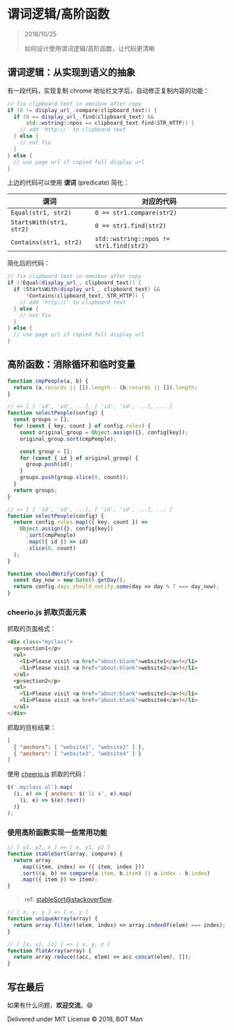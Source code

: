 ﻿# 谓词逻辑/高阶函数

> 2018/10/25
>
> 如何设计使用谓词逻辑/高阶函数，让代码更清晰

## 谓词逻辑：从实现到语义的抽象

有一段代码，实现复制 chrome 地址栏文字后，自动修正复制内容的功能：

``` cpp
// fix clipboard text in omnibox after copy
if (0 != display_url_.compare(clipboard_text)) {
  if (0 == display_url_.find(clipboard_text) &&
      std::wstring::npos == clipboard_text.find(STR_HTTP)) {
    // add 'http://' to clipboard text
  } else {
    // not fix
  }
} else {
  // use page url if copied full display url
}
```

上边的代码可以使用 **谓词** (predicate) 简化：

谓词 | 对应的代码
-----|-----
`Equal(str1, str2)`      | `0 == str1.compare(str2)`
`StartsWith(str1, str2)` | `0 == str1.find(str2)`
`Contains(str1, str2)`   | `std::wstring::npos != str1.find(str2)`

简化后的代码：

``` cpp
// fix clipboard text in omnibox after copy
if (!Equal(display_url_, clipboard_text)) {
  if (StartsWith(display_url_, clipboard_text) &&
      !Contains(clipboard_text, STR_HTTP)) {
    // add 'http://' to clipboard text
  } else {
    // not fix
  }
} else {
  // use page url if copied full display url
}
```

## 高阶函数：消除循环和临时变量

``` js
function cmpPeople(a, b) {
  return (a.records || []).length - (b.records || []).length;
}

// => [ [ 'id', 'id', ...], [ 'id', 'id', ...], ... ]
function selectPeople(config) {
  const groups = [];
  for (const { key, count } of config.rules) {
    const original_group = Object.assign({}, config[key]);
    original_group.sort(cmpPeople);

    const group = [];
    for (const { id } of original_group) {
      group.push(id);
    }
    groups.push(group.slice(0, count));
  }
  return groups;
}

// => [ [ 'id', 'id', ...], [ 'id', 'id', ...], ... ]
function selectPeople(config) {
  return config.rules.map(({ key, count }) =>
    Object.assign({}, config[key])
      .sort(cmpPeople)
      .map(({ id }) => id)
      .slice(0, count)
  );
}
```

``` js
function shouldNotify(config) {
  const day_now = new Date().getDay();
  return config.days_should_notify.some(day => day % 7 === day_now);
}
```

### cheerio.js 抓取页面元素

抓取的页面格式：

``` html
<div class="myclass">
  <p>section1</p>
  <ul>
    <li>Please visit <a href="about:blank">website1</a>!</li>
    <li>Please visit <a href="about:blank">website2</a>!</li>
  </ul>
  <p>section2</p>
  <ul>
    <li>Please visit <a href="about:blank">website3</a>!</li>
    <li>Please visit <a href="about:blank">website4</a>!</li>
  </ul>
</div>
```

抓取的目标结果：

``` json
[
  { "anchors": [ "website1", "website2" ] },
  { "anchors": [ "website3", "website4" ] }
]
```

使用 [cheerio.js](https://cheerio.js.org/) 抓取的代码：

``` js
$('.myclass ul').map(
  (i, e) => { anchors: $('li a', e).map(
    (i, e) => $(e).text()
  )}
);
```

### 使用高阶函数实现一些常用功能

``` js
// [ y1, y2, x ] => [ x, y1, y2 ]
function stableSort(array, compare) {
  return array
    .map((item, index) => ({ item, index }))
    .sort((a, b) => compare(a.item, b.item) || a.index - b.index)
    .map(({ item }) => item);
}
```

> ref: [stableSort@stackoverflow](https://stackoverflow.com/questions/1427608/fast-stable-sorting-algorithm-implementation-in-javascript/48660568#48660568).

``` js
// [ x, y, y ] => [ x, y ]
function uniqueArray(array) {
  return array.filter((elem, index) => array.indexOf(elem) === index);
}
```

``` js
// [ [x, y], [z] ] => [ x, y, z ]
function flatArray(array) {
  return array.reduce((acc, elem) => acc.concat(elem), []);
}
```

## 写在最后

如果有什么问题，**欢迎交流**。😄

Delivered under MIT License &copy; 2018, BOT Man
